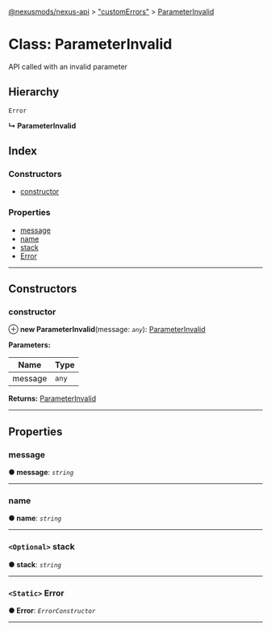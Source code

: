 [@nexusmods/nexus-api](../README.md) > ["customErrors"](../modules/_customerrors_.md) > [ParameterInvalid](../classes/_customerrors_.parameterinvalid.md)

# Class: ParameterInvalid

API called with an invalid parameter

## Hierarchy

 `Error`

**↳ ParameterInvalid**

## Index

### Constructors

* [constructor](_customerrors_.parameterinvalid.md#constructor)

### Properties

* [message](_customerrors_.parameterinvalid.md#message)
* [name](_customerrors_.parameterinvalid.md#name)
* [stack](_customerrors_.parameterinvalid.md#stack)
* [Error](_customerrors_.parameterinvalid.md#error)

---

## Constructors

<a id="constructor"></a>

###  constructor

⊕ **new ParameterInvalid**(message: *`any`*): [ParameterInvalid](_customerrors_.parameterinvalid.md)

**Parameters:**

| Name | Type |
| ------ | ------ |
| message | `any` |

**Returns:** [ParameterInvalid](_customerrors_.parameterinvalid.md)

___

## Properties

<a id="message"></a>

###  message

**● message**: *`string`*

___
<a id="name"></a>

###  name

**● name**: *`string`*

___
<a id="stack"></a>

### `<Optional>` stack

**● stack**: *`string`*

___
<a id="error"></a>

### `<Static>` Error

**● Error**: *`ErrorConstructor`*

___

